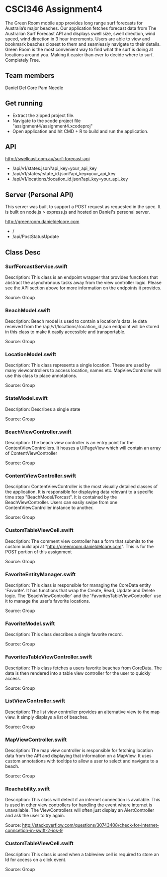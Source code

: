 # CSCI346 Assignment4
The Green Room mobile app provides long range surf forecasts for Australia’s major beaches. Our application fetches forecast data from The Australian Surf Forecast API and displays swell size, swell direction, wind speed, wind direction in 3 hour increments. Users are able to view and bookmark beaches closest to them and seamlessly navigate to their details. Green Room is the most convenient way to find what the surf is doing at locations around you. Making it easier than ever to decide where to surf. Completely Free.

## Team members
Daniel Del Core
Pam Needle



## Get running
* Extract the zipped project file.
* Navigate to the xcode project file "assignment4/assignment4.xcodeproj"
* Open application and hit CMD + R to build and run the application.

## API

http://swellcast.com.au/surf-forecast-api
* /api/v1/states.json?api_key=your_api_key
* /api/v1/states/:state_id.json?api_key=your_api_key
* /api/v1/locations/:location_id.json?api_key=your_api_key

## Server (Personal API)
This server was built to support a POST request as requested in the spec.
It is built on node.js > express.js and hosted on Daniel's personal server.

http://greenroom.danieldelcore.com
* /
* /api/PostStatusUpdate

## Class Desc

### SurfForcastService.swift

Description: This class is an endpoint wrapper that provides functions that abstract the asynchronous tasks away from the view controller logic. Please see the API section above for more information on the endpoints it provides.

Source: Group

### BeachModel.swift

Description: Beach model is used to contain a location's data. Ie data received from the /api/v1/locations/:location_id.json endpoint will be stored in this class to make it easily accessible and transportable.

Source: Group

### LocationModel.swift

Description: This class represents a single location. These are used by many viewcontrollers to access location, names etc. MapViewController will use this class to place annotations.

Source: Group

### StateModel.swift

Description: Describes a single state

Source: Group

### BeachViewController.swift

Description: The beach view controller is an entry point for the ContentViewControllers. It houses a UIPageView which will contain an array of ContentViewController

Source: Group

### ContentViewController.swift

Description: ContentViewController is the most visually detailed classes of the application. It is responsible for displaying data relevant to a specific time step "BeachModel/Forcast". It is contained by the BeachViewController. Users can easily swipe from one ContentViewController instance to another.

Source: Group

### CustomTableViewCell.swift

Description: The comment view controller has a form that submits to the custom build api at "http://greenroom.danieldelcore.com". This is for the POST portion of this assignment

Source: Group

### FavoriteEntityManager.swift

Description: This class is responsible for managing the CoreData entity 'Favorite'. It has functions that wrap the Create, Read, Update and Delete logic. The 'BeachViewController' and the 'FavoritesTableViewController' use it to manage the user's favorite locations.

Source: Group

### FavoriteModel.swift

Description: This class describes a single favorite record.

Source: Group

### FavoritesTableViewController.swift

Description: This class fetches a users favorite beaches from CoreData. The data is then rendered into a table view controller for the user to quickly access.

Source: Group

### ListViewController.swift

Description: The list view controller provides an alternative view to the map view. It simply displays a list of beaches.

Source: Group

### MapViewController.swift

Description: The map view controller is responsible for fetching location data from the API and displaying that information on a MapView. It uses custom annotations with tooltips to allow a user to select and navigate to a beach.

Source: Group

### Reachability.swift

Description: This class will detect if an internet connection is available. This is used in other view controllers for handling the event where internet is unavailable.
The ViewControllers will often just display an AlertController and ask the user to try again.

Source: http://stackoverflow.com/questions/30743408/check-for-internet-conncetion-in-swift-2-ios-9

### CustomTableViewCell.swift

Description: This class is used when a tableview cell is required to store an Id for access on a click event.

Source: Group

